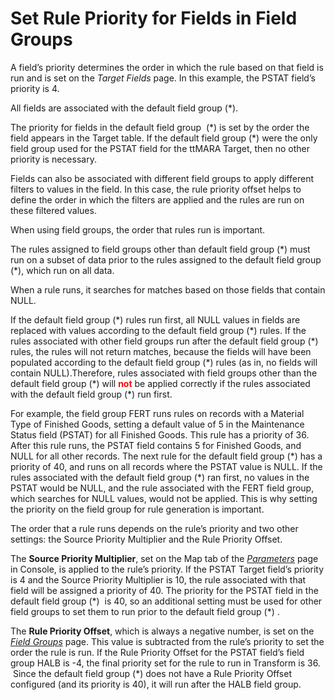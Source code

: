 # Set Rule Priority for Fields in Field Groups

A field’s priority determines the order in which the rule based on that
field is run and is set on the *Target Fields* page. In this example,
the PSTAT field’s priority is 4.

All fields are associated with the default field group (\*).

The priority for fields in the default field group  (\*) is set by the
order the field appears in the Target table. If the default field group
(\*) were the only field group used for the PSTAT field for the ttMARA
Target, then no other priority is necessary.

Fields can also be associated with different field groups to apply
different filters to values in the field. In this case, the rule
priority offset helps to define the order in which the filters are
applied and the rules are run on these filtered values.

When using field groups, the order that rules run is important.

The rules assigned to field groups other than default field group (\*)
must run on a subset of data prior to the rules assigned to the default
field group (\*), which run on all data.

When a rule runs, it searches for matches based on those fields that
contain NULL.

If the default field group (\*) rules run first, all NULL values in
fields are replaced with values according to the default field group
(\*) rules. If the rules associated with other field groups run after
the default field group (\*) rules, the rules will not return matches,
because the fields will have been populated according to the default
field group (\*) rules (as in, no fields will contain NULL).Therefore,
rules associated with field groups other than the default field group
(\*) will <span style="color: #ff0000;font-weight: bold;">not</span> be
applied correctly if the rules associated with the default field group
(\*) run first.

For example, the field group FERT runs rules on records with a Material
Type of Finished Goods, setting a default value of 5 in the Maintenance
Status field (PSTAT) for all Finished Goods. This rule has a priority of
36. After this rule runs, the PSTAT field contains 5 for Finished Goods,
and NULL for all other records. The next rule for the default field
group (\*) has a priority of 40, and runs on all records where the PSTAT
value is NULL. If the rules associated with the default field group (\*)
ran first, no values in the PSTAT would be NULL, and the rule associated
with the FERT field group, which searches for NULL values, would not be
applied. This is why setting the priority on the field group for rule
generation is important.

The order that a rule runs depends on the rule’s priority and two other
settings: the Source Priority Multiplier and the Rule Priority Offset.

The **Source Priority Multiplier**, set on the Map tab of the
*[Parameters](../../Console/Page_Desc/Parameters.htm)* page in Console,
is applied to the rule’s priority. If the PSTAT Target field’s priority
is 4 and the Source Priority Multiplier is 10, the rule associated with
that field will be assigned a priority of 40. The priority for the PSTAT
field in the default field group (\*)  is 40, so an additional setting
must be used for other field groups to set them to run prior to the
default field group (\*) .

The **Rule Priority Offset**, which is always a negative number, is set
on the *[Field Groups](../Page_Desc/Field_Groups.htm)* page. This value
is subtracted from the rule’s priority to set the order the rule is run.
If the Rule Priority Offset for the PSTAT field’s field group HALB is
-4, the final priority set for the rule to run in Transform is 36.
 Since the default field group (\*) does not have a Rule Priority
Offset configured (and its priority is 40), it will run after the HALB
field group.
